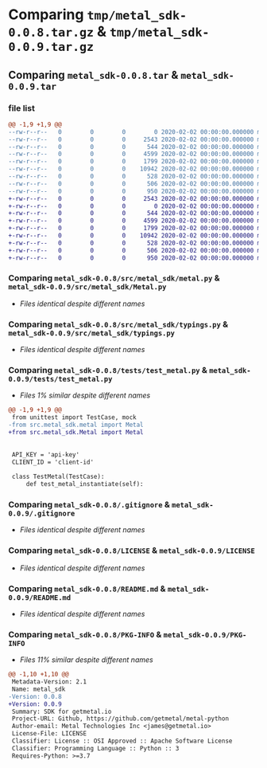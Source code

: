 # Comparing `tmp/metal_sdk-0.0.8.tar.gz` & `tmp/metal_sdk-0.0.9.tar.gz`

## Comparing `metal_sdk-0.0.8.tar` & `metal_sdk-0.0.9.tar`

### file list

```diff
@@ -1,9 +1,9 @@
--rw-r--r--   0        0        0        0 2020-02-02 00:00:00.000000 metal_sdk-0.0.8/src/metal_sdk/__init__.py
--rw-r--r--   0        0        0     2543 2020-02-02 00:00:00.000000 metal_sdk-0.0.8/src/metal_sdk/metal.py
--rw-r--r--   0        0        0      544 2020-02-02 00:00:00.000000 metal_sdk-0.0.8/src/metal_sdk/typings.py
--rw-r--r--   0        0        0     4599 2020-02-02 00:00:00.000000 metal_sdk-0.0.8/tests/test_metal.py
--rw-r--r--   0        0        0     1799 2020-02-02 00:00:00.000000 metal_sdk-0.0.8/.gitignore
--rw-r--r--   0        0        0    10942 2020-02-02 00:00:00.000000 metal_sdk-0.0.8/LICENSE
--rw-r--r--   0        0        0      528 2020-02-02 00:00:00.000000 metal_sdk-0.0.8/README.md
--rw-r--r--   0        0        0      506 2020-02-02 00:00:00.000000 metal_sdk-0.0.8/pyproject.toml
--rw-r--r--   0        0        0      950 2020-02-02 00:00:00.000000 metal_sdk-0.0.8/PKG-INFO
+-rw-r--r--   0        0        0     2543 2020-02-02 00:00:00.000000 metal_sdk-0.0.9/src/metal_sdk/Metal.py
+-rw-r--r--   0        0        0        0 2020-02-02 00:00:00.000000 metal_sdk-0.0.9/src/metal_sdk/__init__.py
+-rw-r--r--   0        0        0      544 2020-02-02 00:00:00.000000 metal_sdk-0.0.9/src/metal_sdk/typings.py
+-rw-r--r--   0        0        0     4599 2020-02-02 00:00:00.000000 metal_sdk-0.0.9/tests/test_metal.py
+-rw-r--r--   0        0        0     1799 2020-02-02 00:00:00.000000 metal_sdk-0.0.9/.gitignore
+-rw-r--r--   0        0        0    10942 2020-02-02 00:00:00.000000 metal_sdk-0.0.9/LICENSE
+-rw-r--r--   0        0        0      528 2020-02-02 00:00:00.000000 metal_sdk-0.0.9/README.md
+-rw-r--r--   0        0        0      506 2020-02-02 00:00:00.000000 metal_sdk-0.0.9/pyproject.toml
+-rw-r--r--   0        0        0      950 2020-02-02 00:00:00.000000 metal_sdk-0.0.9/PKG-INFO
```

### Comparing `metal_sdk-0.0.8/src/metal_sdk/metal.py` & `metal_sdk-0.0.9/src/metal_sdk/Metal.py`

 * *Files identical despite different names*

### Comparing `metal_sdk-0.0.8/src/metal_sdk/typings.py` & `metal_sdk-0.0.9/src/metal_sdk/typings.py`

 * *Files identical despite different names*

### Comparing `metal_sdk-0.0.8/tests/test_metal.py` & `metal_sdk-0.0.9/tests/test_metal.py`

 * *Files 1% similar despite different names*

```diff
@@ -1,9 +1,9 @@
 from unittest import TestCase, mock
-from src.metal_sdk.metal import Metal
+from src.metal_sdk.Metal import Metal
 
 
 API_KEY = 'api-key'
 CLIENT_ID = 'client-id'
 
 class TestMetal(TestCase):
     def test_metal_instantiate(self):
```

### Comparing `metal_sdk-0.0.8/.gitignore` & `metal_sdk-0.0.9/.gitignore`

 * *Files identical despite different names*

### Comparing `metal_sdk-0.0.8/LICENSE` & `metal_sdk-0.0.9/LICENSE`

 * *Files identical despite different names*

### Comparing `metal_sdk-0.0.8/README.md` & `metal_sdk-0.0.9/README.md`

 * *Files identical despite different names*

### Comparing `metal_sdk-0.0.8/PKG-INFO` & `metal_sdk-0.0.9/PKG-INFO`

 * *Files 11% similar despite different names*

```diff
@@ -1,10 +1,10 @@
 Metadata-Version: 2.1
 Name: metal_sdk
-Version: 0.0.8
+Version: 0.0.9
 Summary: SDK for getmetal.io
 Project-URL: Github, https://github.com/getmetal/metal-python
 Author-email: Metal Technologies Inc <james@getmetal.io>
 License-File: LICENSE
 Classifier: License :: OSI Approved :: Apache Software License
 Classifier: Programming Language :: Python :: 3
 Requires-Python: >=3.7
```

